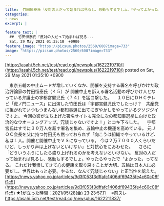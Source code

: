 ```yaml
---
title:  竹田恒泰氏「反対の人だって始まれば見るし、感動もするでしょ。『やってよかった』ってなる」 ★2  
categories:
- news
excerpt: |
  
feature_text: |
  ##  竹田恒泰氏「反対の人だって始まれば見る...
  Sat, 29 May 2021 01:35:10  +0900
feature_image: "https://picsum.photos/2560/600?image=733"
image: "https://picsum.photos/2560/600?image=733"
---
```


[https://asahi.5ch.net/test/read.cgi/newsplus/1622219710/](https://asahi.5ch.net/test/read.cgi/newsplus/1622219710/)
posted on Sat, 29 May 2021 01:35:10  +0900

<!--more-->

　東京五輪の中止ムードが増していくなか、開催を支持する署名を呼びかけた政治評論家の竹田恒泰氏（４５）が 開催中止を訴える署名活動の呼びかけ人となっている弁護士の宇都宮健児氏（７４）を猛口撃した。 　１０日にＤＨＣテレビ「虎ノ門ニュース」に出演した竹田氏は「宇都宮健児氏でしたっけ？　共産党に担がれていつもつまんない都知事選に出てにぎやかしをやっているクソジジイですよ。 今回の彼が立ち上げた署名サイトも完全に次の都知事選挙に向けた政治的なウオーミングアップ。冗談じゃないですよ！」とコキ下ろした。 　宇都宮氏はすでに３０万人を超す署名を集め、五輪中止の機運を高めている。 元ＪＯＣ会長を父に持つ竹田氏も黙っておられず「向こうは組織でやっているけど、私は１人。開催と開催中止でＶＳになっている。 今は２万７０００人くらいだけど、しっかり声は上げないといけない」と対抗心をにおわせた。 　さらに「どういうふうにしたら盛り上げれるのかを考えないといけない。 反対の人だって始まれば見るし、感動もするでしょ。やったらやったで〝よかった〟ってなる。 これだけ我慢してきて心の健康を取り戻すことが大切。五輪は日本人に必要だし、世界はもっと必要。やるな、なんて冗談じゃない」と正当性を訴えた。 [https://news.yahoo.co.jp/articles/9d3f053f3dffafc1406df69435fe4c60c08ff1c5](https://news.yahoo.co.jp/articles/9d3f053f3dffafc1406df69435fe4c60c08ff1c5) ★1が立った時間：2021/05/28(金) 23:23:57.11　 ※前スレ https://asahi.5ch.net/test/read.cgi/newsplus/1622211837/
